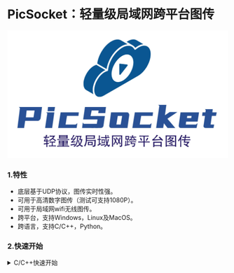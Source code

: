 # PicSocket：轻量级局域网跨平台图传

<div align="center">
<img src="./attach/logo.jpg" width="800px">
</div>

### 1.特性
* 底层基于UDP协议，图传实时性强。
* 可用于高清数字图传（测试可支持1080P）。
* 可用于局域网wifi无线图传。
* 跨平台，支持Windows，Linux及MacOS。
* 跨语言，支持C/C++，Python。

### 2.快速开始

<details>
<summary>C/C++快速开始</summary>

#### (1)安装依赖项：
请确保您的机器已安装CMake及C/C++编译器工具链。

安装OpenCV库：
> Jetson平台
```sh
# Jetson平台JetPack已预装OpenCV库，无需操作。
```

> Ubuntu/树莓派/香橙派
```sh
sudo apt-get install libopencv-dev
```

> MacOS
```sh
brew install opencv
```
#### (2)编译安装
克隆本仓库。
```sh
cd ~
git clone https://github.com/BestAnHongjun/PicSocket.git
```

编译并安装。

```sh
cd PicSocket
mkdir build
cd build
cmake ..
make -j4
make install # 不会安装到系统目录，安装到项目的install目录
```

编译安装结束后，项目目录项生成`install`目录。
```sh
|-install
    |- include  # C/C++头文件
    |- lib      # 链接库
    |- example  # 一个简易的demo
```

将`include`文件夹和`lib`文件夹拷贝到你自己的工程中即可使用。

#### (3)在自定义工程中使用`PicSocket`

为了演示使用方法，我们假设`example`就是您的工程目录。

在您的工程目录下创建源码文件，如[picsocket_sender.cpp](./example/picsocket_sender.cpp)、[picsocket_receiver.cpp](./example/picsocket_receiver.cpp)。创建CMake文件，如[CMakeLists.txt](./example/CMakeLists.txt)。

随后编译您的工程。

```sh
cd ~/PicSocket/install/example # 进入您的工程目录
mkdir build     # 创建编译目录
cd build
cmake ..
make -j4
```

随后，在您的编译目录下可以看到二进制文件`picsocket_sender`及`picsocket_receiver`。运行他们即可。

> **注意**：运行本demo时，请确保您的发送端设备安装有摄像头，并可由`cv::VideoCapture(0)`正常读取。

```sh
# 由8888端口接受图片流
./picsocket_receiver 8888

# 向127.0.0.0:8888发送图片流
./picsocket_sender 127.0.0.1 8888
```

</details>

